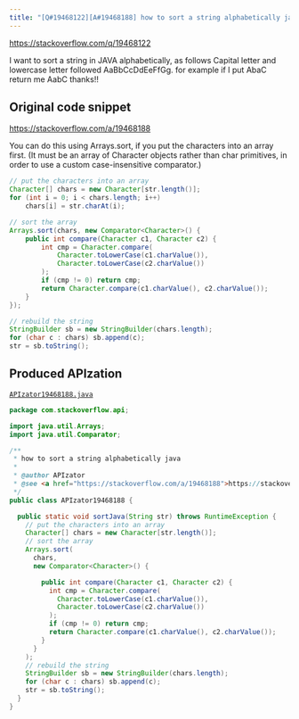 ```yaml
---
title: "[Q#19468122][A#19468188] how to sort a string alphabetically java"
---
```


https://stackoverflow.com/q/19468122

I want to sort a string in JAVA alphabetically, as follows
Capital letter and lowercase letter followed
AaBbCcDdEeFfGg.
for example if I put AbaC return me AabC
thanks!!



## Original code snippet

https://stackoverflow.com/a/19468188

You can do this using Arrays.sort, if you put the characters into an array first. (It must be an array of Character objects rather than char primitives, in order to use a custom case-insensitive comparator.)

```java
// put the characters into an array
Character[] chars = new Character[str.length()];
for (int i = 0; i < chars.length; i++)
    chars[i] = str.charAt(i);

// sort the array
Arrays.sort(chars, new Comparator<Character>() {
    public int compare(Character c1, Character c2) {
        int cmp = Character.compare(
            Character.toLowerCase(c1.charValue()),
            Character.toLowerCase(c2.charValue())
        );
        if (cmp != 0) return cmp;
        return Character.compare(c1.charValue(), c2.charValue());
    }
});

// rebuild the string
StringBuilder sb = new StringBuilder(chars.length);
for (char c : chars) sb.append(c);
str = sb.toString();
```

## Produced APIzation

[`APIzator19468188.java`](/data/search/java/APIzator19468188.java)

```java
package com.stackoverflow.api;

import java.util.Arrays;
import java.util.Comparator;

/**
 * how to sort a string alphabetically java
 *
 * @author APIzator
 * @see <a href="https://stackoverflow.com/a/19468188">https://stackoverflow.com/a/19468188</a>
 */
public class APIzator19468188 {

  public static void sortJava(String str) throws RuntimeException {
    // put the characters into an array
    Character[] chars = new Character[str.length()];
    // sort the array
    Arrays.sort(
      chars,
      new Comparator<Character>() {

        public int compare(Character c1, Character c2) {
          int cmp = Character.compare(
            Character.toLowerCase(c1.charValue()),
            Character.toLowerCase(c2.charValue())
          );
          if (cmp != 0) return cmp;
          return Character.compare(c1.charValue(), c2.charValue());
        }
      }
    );
    // rebuild the string
    StringBuilder sb = new StringBuilder(chars.length);
    for (char c : chars) sb.append(c);
    str = sb.toString();
  }
}
```